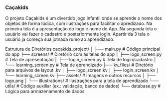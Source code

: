 ### Caçakids
O projeto Caçakids é um divertido jogo infantil onde se aprende o nome dos objetos de forma lúdica, com ilustrações para facilitar o apredizado.
Na primeira tela é a apresentação do logo e nome do App. Na segunda tela o usuário vai fazer o cadastro e posteriormente login. Apartir da 3 tela o usuário ja começa sua jotnada rumo ao aprendizado.

Estrutura de Diretórios
caçakids_project/
│
├── main.py             # Código principal do app
├── screens/            # Diretório com as telas do app
│   ├── logo_screen.py  # Tela de apresentação
│   ├── login_screen.py # Tela de login/cadastro
│   └── learning_screen.py # Tela de aprendizado
├── kv_files/           # Diretório para arquivos de layout .kv
│   ├── logo_screen.kv
│   ├── login_screen.kv
│   └── learning_screen.kv
├── assets/             # Imagens e outros recursos
│   ├── logo.png
│   └── illustrations/  # Ilustrações para a tela de aprendizado
└── utils/              # Código auxiliar (ex.: validação, banco de dados)
    └── database.py     # Lógica para armazenamento de dados

